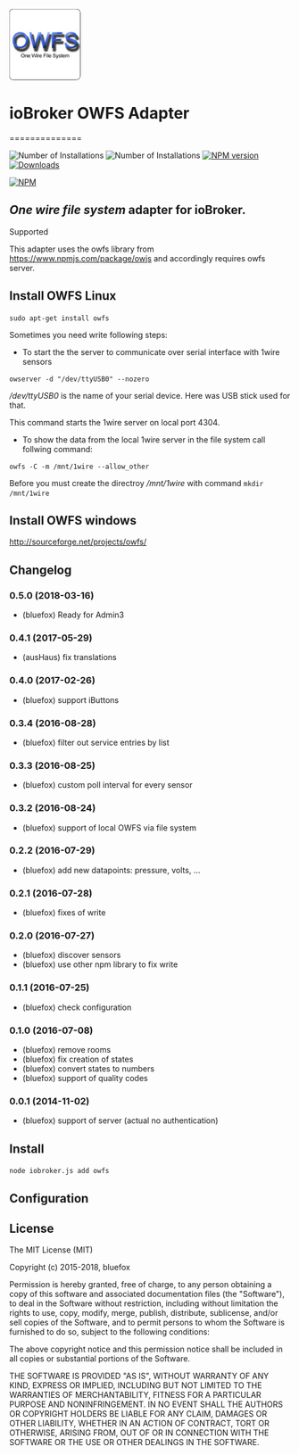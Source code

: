 ![Logo](admin/owfs.png)
# ioBroker OWFS Adapter
==============

![Number of Installations](http://iobroker.live/badges/owfs-installed.svg) ![Number of Installations](http://iobroker.live/badges/owfs-stable.svg) [![NPM version](http://img.shields.io/npm/v/iobroker.owfs.svg)](https://www.npmjs.com/package/iobroker.owfs)
[![Downloads](https://img.shields.io/npm/dm/iobroker.owfs.svg)](https://www.npmjs.com/package/iobroker.owfs)

[![NPM](https://nodei.co/npm/iobroker.owfs.png?downloads=true)](https://nodei.co/npm/iobroker.owfs/)


## *One wire file system* adapter for ioBroker.

Supported

This adapter uses the owfs library from https://www.npmjs.com/package/owjs and accordingly requires owfs server.

## Install OWFS Linux

```sudo apt-get install owfs```

Sometimes you need write following steps:
- To start the the server to communicate over serial interface with 1wire sensors 

```
owserver -d "/dev/ttyUSB0" --nozero
```

*/dev/ttyUSB0* is the name of your serial device. Here was USB stick used for that.

This command starts the 1wire server on local port 4304.

- To show the data from the local 1wire server in the file system call follwing command: 

```
owfs -C -m /mnt/1wire --allow_other
```
Before you must create the directroy */mnt/1wire* with command `mkdir /mnt/1wire`

## Install OWFS windows
http://sourceforge.net/projects/owfs/

## Changelog
### 0.5.0 (2018-03-16)
* (bluefox) Ready for Admin3

### 0.4.1 (2017-05-29)
* (ausHaus) fix translations

### 0.4.0 (2017-02-26)
* (bluefox) support iButtons

### 0.3.4 (2016-08-28)
* (bluefox) filter out service entries by list

### 0.3.3 (2016-08-25)
* (bluefox) custom poll interval for every sensor

### 0.3.2 (2016-08-24)
* (bluefox) support of local OWFS via file system

### 0.2.2 (2016-07-29)
* (bluefox) add new datapoints: pressure, volts, ...

### 0.2.1 (2016-07-28)
* (bluefox) fixes of write

### 0.2.0 (2016-07-27)
* (bluefox) discover sensors
* (bluefox) use other npm library to fix write

### 0.1.1 (2016-07-25)
* (bluefox) check configuration

### 0.1.0 (2016-07-08)
* (bluefox) remove rooms
* (bluefox) fix creation of states
* (bluefox) convert states to numbers
* (bluefox) support of quality codes

### 0.0.1 (2014-11-02)
* (bluefox) support of server (actual no authentication)

## Install

```node iobroker.js add owfs```

## Configuration

## License

The MIT License (MIT)

Copyright (c) 2015-2018, bluefox

Permission is hereby granted, free of charge, to any person obtaining a copy
of this software and associated documentation files (the "Software"), to deal
in the Software without restriction, including without limitation the rights
to use, copy, modify, merge, publish, distribute, sublicense, and/or sell
copies of the Software, and to permit persons to whom the Software is
furnished to do so, subject to the following conditions:

The above copyright notice and this permission notice shall be included in
all copies or substantial portions of the Software.

THE SOFTWARE IS PROVIDED "AS IS", WITHOUT WARRANTY OF ANY KIND, EXPRESS OR
IMPLIED, INCLUDING BUT NOT LIMITED TO THE WARRANTIES OF MERCHANTABILITY,
FITNESS FOR A PARTICULAR PURPOSE AND NONINFRINGEMENT. IN NO EVENT SHALL THE
AUTHORS OR COPYRIGHT HOLDERS BE LIABLE FOR ANY CLAIM, DAMAGES OR OTHER
LIABILITY, WHETHER IN AN ACTION OF CONTRACT, TORT OR OTHERWISE, ARISING FROM,
OUT OF OR IN CONNECTION WITH THE SOFTWARE OR THE USE OR OTHER DEALINGS IN
THE SOFTWARE.
